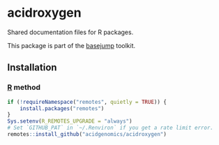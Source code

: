 # acidroxygen

Shared documentation files for R packages.

This package is part of the [basejump][] toolkit.

## Installation

### [R][] method

```r
if (!requireNamespace("remotes", quietly = TRUE)) {
    install.packages("remotes")
}
Sys.setenv(R_REMOTES_UPGRADE = "always")
# Set `GITHUB_PAT` in `~/.Renviron` if you get a rate limit error.
remotes::install_github("acidgenomics/acidroxygen")
```

[R]: https://www.r-project.org/
[basejump]: https://basejump.acidgenomics.com/

